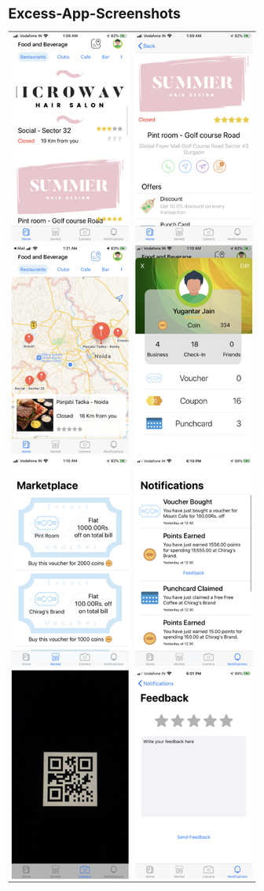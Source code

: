 # Excess-App-Screenshots

|||
-|-
![Home](/Screenshots/Home.PNG) | ![Busness](/Screenshots/BusinessOutlet.PNG)
![Maps](/Screenshots/Maps.PNG) | ![Profile](/Screenshots/Profile.PNG)
![Market](/Screenshots/MarketPlace.PNG) | ![Notifications](/Screenshots/Notifications.PNG)
![QR](/Screenshots/QRScanner.PNG) | ![Feedback](/Screenshots/Feedback.PNG)

